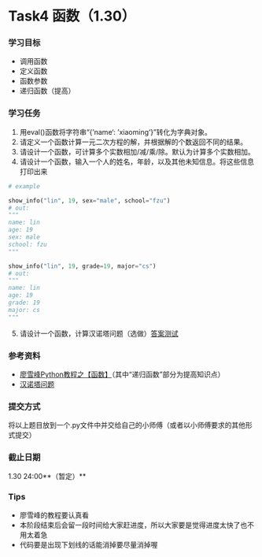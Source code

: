 # Task4 函数（1.30）

### 学习目标

- 调用函数
- 定义函数
- 函数参数
- 递归函数（提高）



### 学习任务

1. 用eval()函数将字符串“{’name‘: ’xiaoming‘}”转化为字典对象。
2. 请定义一个函数计算一元二次方程的解，并根据解的个数返回不同的结果。
3. 请设计一个函数，可计算多个实数相加/减/乘/除。默认为计算多个实数相加。
4. 请设计一个函数，输入一个人的姓名，年龄，以及其他未知信息。将这些信息打印出来

```python
# example

show_info("lin", 19, sex="male", school="fzu")
# out:
"""
name: lin
age: 19
sex: male
school: fzu
"""

show_info("lin", 19, grade=19, major="cs")
# out:
"""
name: lin
age: 19
grade: 19
major: cs
"""
```

5. 请设计一个函数，计算汉诺塔问题（选做）[答案测试](https://leetcode-cn.com/problems/hanota-lcci/)



### 参考资料

- [廖雪峰Python教程之【函数】](https://www.liaoxuefeng.com/wiki/1016959663602400/1017105145133280)（其中“递归函数”部分为提高知识点）
- [汉诺塔问题](https://www.runoob.com/w3cnote/python-tower.html)



### 提交方式

将以上题目放到一个.py文件中并交给自己的小师傅（或者以小师傅要求的其他形式提交）



### 截止日期

1.30 24:00**（暂定）**



### Tips

- 廖雪峰的教程要认真看
- 本阶段结束后会留一段时间给大家赶进度，所以大家要是觉得进度太快了也不用太着急
- 代码要是出现下划线的话能消掉要尽量消掉喔


